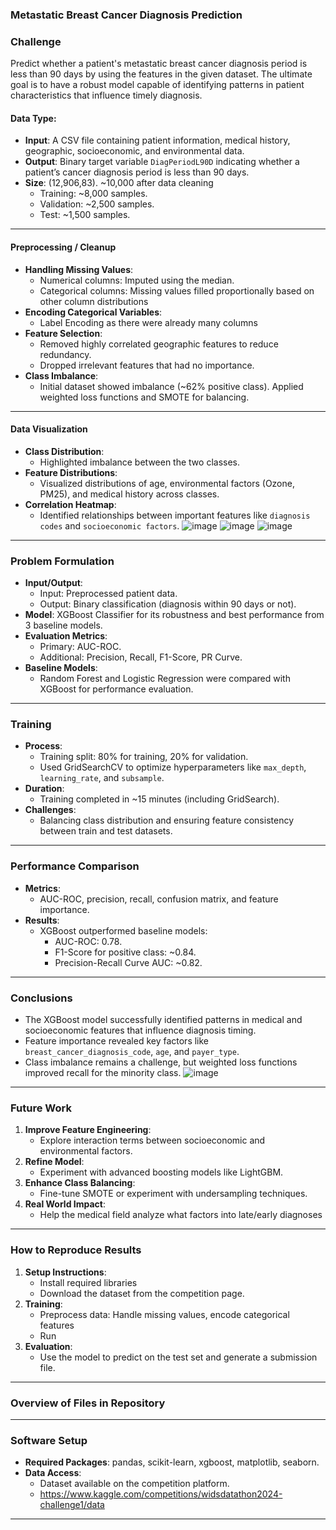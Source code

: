 ### Metastatic Breast Cancer Diagnosis Prediction

### Challenge
Predict whether a patient's metastatic breast cancer diagnosis period is less than 90 days by using the features in the given dataset. The ultimate goal is to have a robust model capable of identifying patterns in patient characteristics that influence timely diagnosis.

#### **Data Type:**
- **Input**: A CSV file containing patient information, medical history, geographic, socioeconomic, and environmental data. 
- **Output**: Binary target variable `DiagPeriodL90D` indicating whether a patient’s cancer diagnosis period is less than 90 days.
- **Size**: (12,906,83). ~10,000 after data cleaning
  - Training: ~8,000 samples.
  - Validation: ~2,500 samples.
  - Test: ~1,500 samples.

---

#### **Preprocessing / Cleanup**
- **Handling Missing Values**:
  - Numerical columns: Imputed using the median.
  - Categorical columns: Missing values filled proportionally based on other column distributions 
- **Encoding Categorical Variables**:
  - Label Encoding as there were already many columns
- **Feature Selection**:
  - Removed highly correlated geographic features to reduce redundancy.
  - Dropped irrelevant features that had no importance.
- **Class Imbalance**:
  - Initial dataset showed imbalance (~62% positive class). Applied weighted loss functions and SMOTE for balancing.

---

#### **Data Visualization**
- **Class Distribution**:
  - Highlighted imbalance between the two classes.
- **Feature Distributions**:
  - Visualized distributions of age, environmental factors (Ozone, PM25), and medical history across classes.
- **Correlation Heatmap**:
  - Identified relationships between important features like `diagnosis codes` and `socioeconomic factors`.
![image](https://github.com/user-attachments/assets/940f61b6-745c-468b-85d9-b957b7461033)
![image](https://github.com/user-attachments/assets/1164ab14-513c-4dbb-8fb1-d720a6965b74)
![image](https://github.com/user-attachments/assets/430a485e-dd67-47cc-9c2c-c07e3f65134f)


---

### **Problem Formulation**

- **Input/Output**:
  - Input: Preprocessed patient data.
  - Output: Binary classification (diagnosis within 90 days or not).
- **Model**: XGBoost Classifier for its robustness and best performance from 3 baseline models.
- **Evaluation Metrics**:
  - Primary: AUC-ROC.
  - Additional: Precision, Recall, F1-Score, PR Curve.
- **Baseline Models**:
  - Random Forest and Logistic Regression were compared with XGBoost for performance evaluation.

---

### **Training**

- **Process**:
  - Training split: 80% for training, 20% for validation.
  - Used GridSearchCV to optimize hyperparameters like `max_depth`, `learning_rate`, and `subsample`.
- **Duration**:
  - Training completed in ~15 minutes (including GridSearch).
- **Challenges**:
  - Balancing class distribution and ensuring feature consistency between train and test datasets.

---

### **Performance Comparison**

- **Metrics**:
  - AUC-ROC, precision, recall, confusion matrix, and feature importance.
- **Results**:
  - XGBoost outperformed baseline models:
    - AUC-ROC: 0.78.
    - F1-Score for positive class: ~0.84.
    - Precision-Recall Curve AUC: ~0.82.

---

### **Conclusions**

- The XGBoost model successfully identified patterns in medical and socioeconomic features that influence diagnosis timing.
- Feature importance revealed key factors like `breast_cancer_diagnosis_code`, `age`, and `payer_type`.
- Class imbalance remains a challenge, but weighted loss functions improved recall for the minority class.
![image](https://github.com/user-attachments/assets/5efb1956-8ef8-4847-9cf2-c4fe1806f917)

---

### **Future Work**

1. **Improve Feature Engineering**:
   - Explore interaction terms between socioeconomic and environmental factors.
2. **Refine Model**:
   - Experiment with advanced boosting models like LightGBM.
3. **Enhance Class Balancing**:
   - Fine-tune SMOTE or experiment with undersampling techniques.
4. **Real World Impact**:
    - Help the medical field analyze what factors into late/early diagnoses

---

### **How to Reproduce Results**

1. **Setup Instructions**:
   - Install required libraries
   - Download the dataset from the competition page.
2. **Training**:
   - Preprocess data: Handle missing values, encode categorical features
   - Run 
3. **Evaluation**:
   - Use the model to predict on the test set and generate a submission file.

---

### **Overview of Files in Repository**



---

### **Software Setup**

- **Required Packages**: pandas, scikit-learn, xgboost, matplotlib, seaborn.
- **Data Access**:
  - Dataset available on the competition platform.
  - https://www.kaggle.com/competitions/widsdatathon2024-challenge1/data

---

